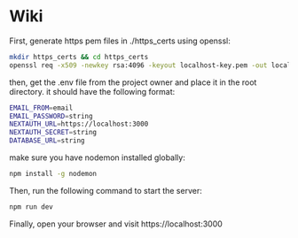 # Wiki


First, generate https pem files in ./https_certs using openssl:
```bash
mkdir https_certs && cd https_certs
openssl req -x509 -newkey rsa:4096 -keyout localhost-key.pem -out localhost.pem -days 365 -nodes
```

then, get the .env file from the project owner and place it in the root directory.
it should have the following format:
```bash
EMAIL_FROM=email
EMAIL_PASSWORD=string
NEXTAUTH_URL=https://localhost:3000
NEXTAUTH_SECRET=string
DATABASE_URL=string
```

make sure you have nodemon installed globally:
```bash
npm install -g nodemon
```
Then, run the following command to start the server:
```bash
npm run dev
```

Finally, open your browser and visit https://localhost:3000

